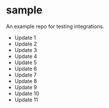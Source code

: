 # sample
An example repo for testing integrations.

* Update 1
* Update 2
* Update 3
* Update 4
* Update 5
* Update 6
* Update 7
* Update 8
* Update 9
* Update 10
* Update 11
